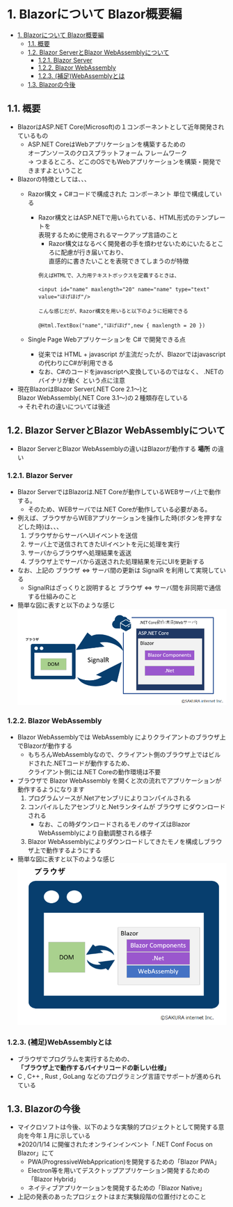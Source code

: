 <a id="markdown-1-blazorについて-blazor概要編" name="1-blazorについて-blazor概要編"></a>
# 1. Blazorについて Blazor概要編

<!-- TOC -->

- [1. Blazorについて Blazor概要編](#1-blazorについて-blazor概要編)
  - [1.1. 概要](#11-概要)
  - [1.2. Blazor ServerとBlazor WebAssemblyについて](#12-blazor-serverとblazor-webassemblyについて)
    - [1.2.1. Blazor Server](#121-blazor-server)
    - [1.2.2. Blazor WebAssembly](#122-blazor-webassembly)
    - [1.2.3. (補足)WebAssemblyとは](#123-補足webassemblyとは)
  - [1.3. Blazorの今後](#13-blazorの今後)

<!-- /TOC -->

<a id="markdown-11-概要" name="11-概要"></a>
## 1.1. 概要
- BlazorはASP.NET Core(Microsoft)の１コンポーネントとして近年開発されているもの
  - ASP.NET CoreはWebアプリケーションを構築するための  
    オープンソースのクロスプラットフォーム フレームワーク  
    → つまるところ、どこのOSでもWebアプリケーションを構築・開発できますよということ
- Blazorの特徴としては、、、
  - Razor構文 + C#コードで構成された コンポーネント 単位で構成している
    - Razor構文とはASP.NETで用いられている、HTML形式のテンプレートを  
      表現するために使用されるマークアップ言語のこと  
      - Razor構文はなるべく開発者の手を煩わせないためにいたるところに配慮が行き届いており、  
      直感的に書きたいことを表現できてしまうのが特徴
      ```
      例えばHTMLで、入力用テキストボックスを定義するときは、

      <input id="name" maxlength="20" name="name" type="text" value="ほげほげ"/>
      
      こんな感じだが、Razor構文を用いると以下のように短縮できる
      
      @Html.TextBox("name","ほげほげ",new { maxlength = 20 })
      ```

  - Single Page Webアプリケーションを C# で開発できる点
    - 従来では HTML + javascript が主流だったが、Blazorではjavascriptの代わりにC#が利用できる
    - なお、C#のコードをjavascriptへ変換しているのではなく、 .NETのバイナリが動く という点に注意
- 現在BlazorはBlazor Server(.NET Core 2.1～)と  
  Blazor WebAssembly(.NET Core 3.1～)の２種類存在している  
  → それぞれの違いについては後述

<a id="markdown-12-blazor-serverとblazor-webassemblyについて" name="12-blazor-serverとblazor-webassemblyについて"></a>
## 1.2. Blazor ServerとBlazor WebAssemblyについて
- Blazor ServerとBlazor WebAssemblyの違いはBlazorが動作する **場所** の違い

<a id="markdown-121-blazor-server" name="121-blazor-server"></a>
### 1.2.1. Blazor Server
- Blazor ServerではBlazorは.NET Coreが動作しているWEBサーバ上で動作する。
  - そのため、WEBサーバでは.NET Coreが動作している必要がある。
- 例えば、ブラウザからWEBアプリケーションを操作した時(ボタンを押すなどした時)は、、、
  1. ブラウザからサーバへUIイベントを送信
  2. サーバ上で送信されてきたUIイベントを元に処理を実行
  3. サーバからブラウザへ処理結果を返送
  4. ブラウザ上でサーバから返送された処理結果を元にUIを更新する
- なお、上記の ブラウザ ⇔ サーバ間の更新は SignalR を利用して実現している
  - SignalRはざっくりと説明すると ブラウザ ⇔ サーバ間を非同期で通信する仕組みのこと
- 簡単な図に表すと以下のような感じ  
  ![](./img/BlazorServer.png)

<a id="markdown-122-blazor-webassembly" name="122-blazor-webassembly"></a>
### 1.2.2. Blazor WebAssembly
- Blazor WebAssemblyでは WebAssembly によりクライアントのブラウザ上でBlazorが動作する
  - もちろんWebAssemblyなので、クライアント側のブラウザ上ではビルドされた.NETコードが動作するため、  
    クライアント側には.NET Coreの動作環境は不要
- ブラウザで Blazor WebAssembly を開くと次の流れでアプリケーションが動作するようになります
  1. プログラムソースが.Netアセンブリによりコンパイルされる
  2. コンパイルしたアセンブリと.Netランタイムが ブラウザ にダウンロードされる
     - なお、この時ダウンロードされるモノのサイズはBlazor WebAssemblyにより自動調整される様子
  3. Blazor WebAssemblyによりダウンロードしてきたモノを構成しブラウザ上で動作するようにする
- 簡単な図に表すと以下のような感じ  
![](img/BlazorWebAssembly.png)

<a id="markdown-123-補足webassemblyとは" name="123-補足webassemblyとは"></a>
### 1.2.3. (補足)WebAssemblyとは
- ブラウザでプログラムを実行するための、  
  **「ブラウザ上で動作するバイナリコードの新しい仕様」**
- C , C++ , Rust , GoLang などのプログラミング言語でサポートが進められている

<a id="markdown-13-blazorの今後" name="13-blazorの今後"></a>
## 1.3. Blazorの今後
- マイクロソフトは今後、以下のような実験的プロジェクトとして開発する意向を今年１月に示している  
  ※2020/1/14 に開催されたオンラインインベント「.NET Conf Focus on Blazor」にて
  - PWA(ProgressiveWebApprication)を開発するための「Blazor PWA」
  - Electron等を用いてデスクトップアプリケーション開発するための「Blazor Hybrid」
  - ネイティブアプリケーションを開発するための「Blazor Native」
- 上記の発表のあったプロジェクトはまだ実験段階の位置付けとのこと
